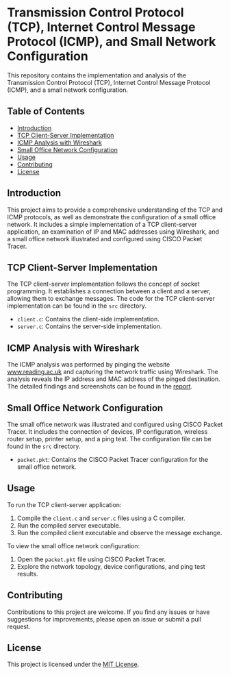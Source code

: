 

# Transmission Control Protocol (TCP), Internet Control Message Protocol (ICMP), and Small Network Configuration

This repository contains the implementation and analysis of the Transmission Control Protocol (TCP), Internet Control Message Protocol (ICMP), and a small network configuration.

## Table of Contents
- [Introduction](#introduction)
- [TCP Client-Server Implementation](#tcp-client-server-implementation)
- [ICMP Analysis with Wireshark](#icmp-analysis-with-wireshark)
- [Small Office Network Configuration](#small-office-network-configuration)
- [Usage](#usage)
- [Contributing](#contributing)
- [License](#license)

## Introduction
This project aims to provide a comprehensive understanding of the TCP and ICMP protocols, as well as demonstrate the configuration of a small office network. It includes a simple implementation of a TCP client-server application, an examination of IP and MAC addresses using Wireshark, and a small office network illustrated and configured using CISCO Packet Tracer.

## TCP Client-Server Implementation
The TCP client-server implementation follows the concept of socket programming. It establishes a connection between a client and a server, allowing them to exchange messages. The code for the TCP client-server implementation can be found in the `src` directory.

- `client.c`: Contains the client-side implementation.
- `server.c`: Contains the server-side implementation.

## ICMP Analysis with Wireshark
The ICMP analysis was performed by pinging the website www.reading.ac.uk and capturing the network traffic using Wireshark. The analysis reveals the IP address and MAC address of the pinged destination. The detailed findings and screenshots can be found in the [report](README.md).

## Small Office Network Configuration
The small office network was illustrated and configured using CISCO Packet Tracer. It includes the connection of devices, IP configuration, wireless router setup, printer setup, and a ping test. The configuration file can be found in the `src` directory.

- `packet.pkt`: Contains the CISCO Packet Tracer configuration for the small office network.

## Usage
To run the TCP client-server application:
1. Compile the `client.c` and `server.c` files using a C compiler.
2. Run the compiled server executable.
3. Run the compiled client executable and observe the message exchange.

To view the small office network configuration:
1. Open the `packet.pkt` file using CISCO Packet Tracer.
2. Explore the network topology, device configurations, and ping test results.

## Contributing
Contributions to this project are welcome. If you find any issues or have suggestions for improvements, please open an issue or submit a pull request.

## License
This project is licensed under the [MIT License](LICENSE).
